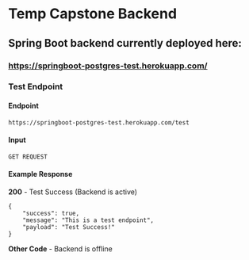 # Temp Capstone Backend

## Spring Boot backend currently deployed here:

### https://springboot-postgres-test.herokuapp.com/


### Test Endpoint

#### Endpoint
```
https://springboot-postgres-test.herokuapp.com/test
```

#### Input
```
GET REQUEST
```

#### Example Response

**200** - Test Success (Backend is active)

```
{
    "success": true,
    "message": "This is a test endpoint",
    "payload": "Test Success!"
}
```
**Other Code** - Backend is offline